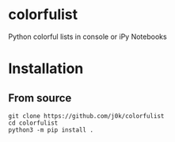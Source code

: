 # colorfulist
Python colorful lists in console or iPy Notebooks

# Installation
## From source
```
git clone https://github.com/j0k/colorfulist
cd colorfulist
python3 -m pip install .
```
